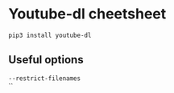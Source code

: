 # Youtube-dl cheetsheet  

`pip3 install youtube-dl`  

## Useful options
`--restrict-filenames`  
``
